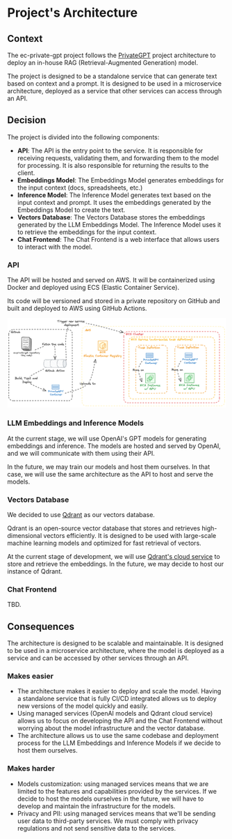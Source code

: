 # Project's Architecture

## Context

The ec-private-gpt project follows the [PrivateGPT](https://docs.privategpt.dev/) project architecture to deploy an in-house RAG (Retrieval-Augmented Generation) model.

The project is designed to be a standalone service that can generate text based on context and a prompt. It is designed to be used in a microservice architecture, deployed as a service that other services can access through an API.

## Decision

The project is divided into the following components:

- **API**: The API is the entry point to the service. It is responsible for receiving requests, validating them, and forwarding them to the model for processing. It is also responsible for returning the results to the client.
- **Embeddings Model**: The Embeddings Model generates embeddings for the input context (docs, spreadsheets, etc.)
- **Inference Model**: The Inference Model generates text based on the input context and prompt. It uses the embeddings generated by the Embeddings Model to create the text.
- **Vectors Database**: The Vectors Database stores the embeddings generated by the LLM Embeddings Model. The Inference Model uses it to retrieve the embeddings for the input context.
- **Chat Frontend**: The Chat Frontend is a web interface that allows users to interact with the model.

### API

The API will be hosted and served on AWS. It will be containerized using Docker and deployed using ECS (Elastic Container Service).

Its code will be versioned and stored in a private repository on GitHub and built and deployed to AWS using GitHub Actions.

![API Architecture](ec-private-gpt-api-architecture.png)

### LLM Embeddings and Inference Models

At the current stage, we will use OpenAI's GPT models for generating embeddings and inference. The models are hosted and served by OpenAI, and we will communicate with them using their API.

In the future, we may train our models and host them ourselves. In that case, we will use the same architecture as the API to host and serve the models.

### Vectors Database

We decided to use [Qdrant](https://qdrant.tech/) as our vectors database.

Qdrant is an open-source vector database that stores and retrieves high-dimensional vectors efficiently. It is designed to be used with large-scale machine learning models and optimized for fast retrieval of vectors.

At the current stage of development, we will use [Qdrant's cloud service](https://cloud.qdrant.io/) to store and retrieve the embeddings. In the future, we may decide to host our instance of Qdrant.

### Chat Frontend

TBD.

## Consequences

The architecture is designed to be scalable and maintainable. It is designed to be used in a microservice architecture, where the model is deployed as a service and can be accessed by other services through an API.

### Makes easier

- The architecture makes it easier to deploy and scale the model. Having a standalone service that is fully CI/CD integrated allows us to deploy new versions of the model quickly and easily.
- Using managed services (OpenAI models and Qdrant cloud service) allows us to focus on developing the API and the Chat Frontend without worrying about the model infrastructure and the vector database.
- The architecture allows us to use the same codebase and deployment process for the LLM Embeddings and Inference Models if we decide to host them ourselves.

### Makes harder

- Models customization: using managed services means that we are limited to the features and capabilities provided by the services. If we decide to host the models ourselves in the future, we will have to develop and maintain the infrastructure for the models.
- Privacy and PII: using managed services means that we'll be sending user data to third-party services. We must comply with privacy regulations and not send sensitive data to the services.
